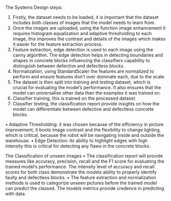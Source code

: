The Systems Design steps: 
1.	Firstly, the dataset needs to be loaded, it is important that the dataset includes both classes of images that the model needs to learn from. 
2.	Once the images are uploaded, using the function image enhancement it requires histogram equalization and adaptive thresholding to each image, this improves the contrast and details of the images which makes it easier for the feature extraction process. 
3.	Feature extraction, edge detection is used to each image using the canny algorithm. The edge detection helps in detecting boundaries and shapes in concrete blocks influencing the classifiers capability to distinguish between defective and defectless blocks. 
4.	Normalization, using StandardScaler the features are normalized to perform and ensure features don’t over dominate each, due to the scale. 
5.	The dataset is then split into training and testing dataset, which is crucial for evaluating the model’s performance. It also ensures that the model can universalise other data than the examples it was trained on. 
6.	Classifier training, this is trained on the processed dataset. 
7.	Classifier testing, the classification report provide insights on how the model can differentiate between defective and defectless concrete blocks. 


•	Adaptive Thresholding: it was chosen because of the efficiency in picture improvement, it boots image contrast and the flexibility to change lighting, which is critical, because the robot will be navigating inside and outside the warehouse. 
•	Edge Detection: its ability to highlight edges with high intensity this is critical for detecting any flaws in the concrete blocks. 

The Classification of unseen images 
•	The classification report will provide measures like accuracy, precision, recall and the F1 score for evaluating the trained model’s performance. The intensity level of accuracy and recall scores for both class demonstrate the models ability to properly identify faulty and defectless blocks. 
•	The feature extraction and normalization methods is used to categorize unseen pictures before the trained model can predict the classed. The models metrics provide credence in predicting with data. 

